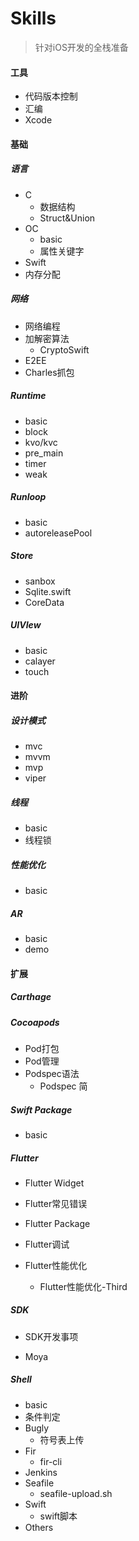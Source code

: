 # Skills



> 针对iOS开发的全栈准备



#### 工具

- 代码版本控制
- 汇编
- Xcode



#### 基础

##### 语言

- C
  - 数据结构
  - Struct&Union
- OC
  - basic
  - 属性关键字
- Swift
- 内存分配

##### 网络

- 网络编程
- 加解密算法
  - CryptoSwift
- E2EE
- Charles抓包

##### Runtime

- basic
- block
- kvo/kvc
- pre_main
- timer
- weak

##### Runloop

- basic
- autoreleasePool

##### Store

- sanbox
- Sqlite.swift
- CoreData

##### UIVIew

- basic
- calayer
- touch



#### 进阶

##### 设计模式

- mvc
- mvvm
- mvp
- viper

##### 线程

- basic
- 线程锁

##### 性能优化

- basic

##### AR

- basic
- demo



#### 扩展

##### Carthage

##### Cocoapods

- Pod打包
- Pod管理
- Podspec语法
  - Podspec 简

##### Swift Package

- basic

##### Flutter

- Flutter Widget
- Flutter常见错误

- Flutter Package
- Flutter调试
- Flutter性能优化
  - Flutter性能优化-Third

##### SDK

- SDK开发事项

- Moya

##### Shell

- basic
- 条件判定
- Bugly
  - 符号表上传
- Fir
  - fir-cli
- Jenkins
- Seafile
  - seafile-upload.sh
- Swift
  - swift脚本
- Others





